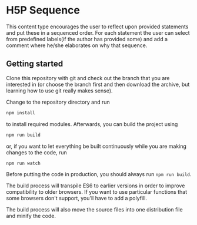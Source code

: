# H5P Sequence
This content type encourages the user to reflect upon provided statements and put
these in a sequenced order. For each statement the user can select from predefined
labels(if the author has provided some) and add a comment where he/she elaborates
on why that sequence. 

## Getting started
Clone this repository with git and check out the branch that you are interested
in (or choose the branch first and then download the archive, but learning
how to use git really makes sense).

Change to the repository directory and run
```bash
npm install
```

to install required modules. Afterwards, you can build the project using
```bash
npm run build
```

or, if you want to let everything be built continuously while you are making
changes to the code, run
```bash
npm run watch
```
Before putting the code in production, you should always run `npm run build`.

The build process will transpile ES6 to earlier versions in order to improve
compatibility to older browsers. If you want to use particular functions that
some browsers don't support, you'll have to add a polyfill.

The build process will also move the source files into one distribution file and
minify the code.
